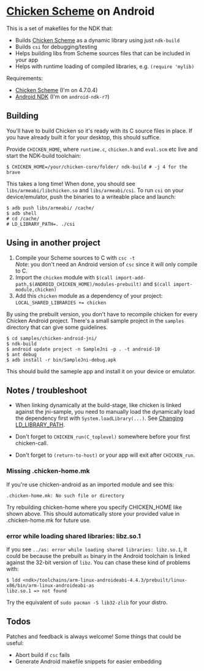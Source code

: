   [Chicken Scheme]: http://call-cc.org
  [Android NDK]: http://developer.android.com/sdk/ndk/index.html
  [Changing LD_LIBRARY_PATH]: http://groups.google.com/group/android-ndk/browse_thread/thread/da2cb8cdeca854a5/77fb7dd33bb376f7

# [Chicken Scheme] on Android

This is a set of makefiles for the NDK that:

* Builds [Chicken Scheme] as a dynamic library using just `ndk-build`
* Builds `csi` for debugging/testing
* Helps building libs from Scheme sources files that can be included in your app
* Helps with runtime loading of compiled libraries, e.g. `(require 'mylib)`

Requirements:

* [Chicken Scheme] \(I'm on 4.7.0.4) 
* [Android NDK] \(I'm on `android-ndk-r7`)

## Building 

You'll have to build Chicken so it's ready with its C source files in place. If you have already built it for your desktop, this should suffice. 

Provide `CHICKEN_HOME`, where `runtime.c`, `chicken.h` and `eval.scm` etc live and start the NDK-build toolchain:

    $ CHICKEN_HOME=/your/chicken-core/folder/ ndk-build # -j 4 for the brave

This takes a long time! When done, you should see `libs/armeabi/libchicken.so` and `libs/armeabi/csi`. 
To run `csi` on your device/emulator, push the binaries to a writeable place and launch:

    $ adb push libs/armeabi/ /cache/
    $ adb shell
    # cd /cache/
    # LD_LIBRARY_PATH=. ./csi

## Using in another project

1. Compile your Scheme sources to C with `csc -t`  
   *Note*: you don't need an Android version of `csc` since it will only compile to C.
1. Import the `chicken` module with 
   `$(call import-add-path,$(ANDROID_CHICKEN_HOME)/modules-prebuilt)` and
   `$(call import-module,chicken)`
1. Add this `chicken` module as a dependency of your project: `LOCAL_SHARED_LIBRARIES += chicken`

By using the prebuilt version, you don't have to recompile chicken for every Chicken Android project. 
There's a small sample project in the `samples` directory that can give some guidelines. 

    $ cd samples/chicken-android-jni/
    $ ndk-build
    $ android update project -n SampleJni -p . -t android-10
    $ ant debug
    $ adb install -r bin/SampleJni-debug.apk

This should build the sameple app and install it on your device or emulator.

## Notes / troubleshoot

* When linking dynamically at the build-stage, 
like chicken is linked against the jni-sample, you need to manually load the dynamically load the dependency
first with `System.loadLibrary(...)`. See [Changing LD_LIBRARY_PATH].

* Don't forget to `CHICKEN_run(C_toplevel)` somewhere before your first chicken-call.

* Don't forget to `(return-to-host)` or your app will exit after `CHICKEN_run`.

### Missing .chicken-home.mk

If you're use chicken-android as an imported module and see this:

    .chicken-home.mk: No such file or directory
    
Try rebuilding chicken-home where you specify CHICKEN_HOME like shown above. This should automatically store your provided value in .chicken-home.mk for future use.

### error while loading shared libraries: libz.so.1

If you see `../as: error while loading shared libraries: libz.so.1`, 
it could be because the prebuilt `as` binary 
in the Android toolchain is linked against the 32-bit version of `libz`. 
You can chase these kind of problems with:

    $ ldd <ndk>/toolchains/arm-linux-androideabi-4.4.3/prebuilt/linux-x86/bin/arm-linux-androideabi-as
    libz.so.1 => not found

Try the equivalent of `sudo pacman -S lib32-zlib` for your distro. 

## Todos

Patches and feedback is always welcome! Some things that could be useful:

* Abort build if `csc` fails
* Generate Android makefile snippets for easier embedding